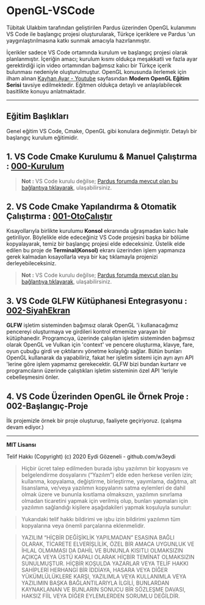 # OpenGL-VSCode

Tübitak Ulakbim tarafından geliştirilen Pardus üzerinden OpenGL kulanımını VS Code ile  başlangıç projesi oluşturularak, Türkçe içeriklere ve Pardus 'un yaygınlaştırılmasına katkı sunmak amacıyla hazırlanmıştır.

İçerikler sadece VS Code ortamında kurulum ve başlangıç projesi olarak planlanmıştır. İçeriğin amacı; kurulum kısmı oldukça meşakkatli ve fazla ayar gerektirdiği için video ortamından bağımsız kalıcı bir Türkçe içerik bulunması nedeniyle oluşturulmuştur. OpenGL konusunda ilerlemek için ilham alınan [Kayhan Ayar - Youtube](https://www.youtube.com/playlist?list=PLIM5iw4GHbNW2nleNK5XIvyhZzGiaiBfp) sayfasından **Modern OpenGL Eğitim Serisi** tavsiye edilmektedir. Eğitmen oldukça detaylı ve anlaşılabilecek basitlikte konuyu anlatmaktadır.

---

## Eğitim Başlıkları

Genel eğitim VS Code, Cmake, OpenGL gibi konulara değinmiştir. Detaylı bir başlangıç kurulum eğitimidir.

## 1. VS Code Cmake Kurulumu & Manuel Çalıştırma : [000-Kurulum](https://github.com/w3eydi/OpenGL-VSCode/tree/master/000-Kurulum)
>**Not :** VS Code kurulu değilse; [Pardus forumda mevcut olan bu bağlantıya tıklayarak](https://forum.pardus.org.tr), ulaşabilirsiniz.



## 2. VS Code Cmake Yapılandırma & Otomatik Çalıştırma : [001-OtoÇalıştır](https://github.com/w3eydi/OpenGL-VSCode/tree/master/001-Oto%C3%87al%C4%B1%C5%9Ft%C4%B1r)
Kısayollarıyla birlikte kurulumu **Konsol** ekranında uğraşmadan kalıcı hale getiriliyor. Böylelikle elde edeceğiniz VS Code projesini başka bir bölüme kopyalayarak, temiz bir başlangıç projesi elde edeceksiniz. Üstelik elde edilen bu proje de **Terminal(Konsol)** ekranı üzerinden işlem yapmanıza gerek kalmadan kısayollarla veya bir kaç tıklamayla projenizi derleyebileceksiniz.

>**Not :** VS Code kurulu değilse; [Pardus forumda mevcut olan bu bağlantıya tıklayarak](https://forum.pardus.org.tr), ulaşabilirsiniz.



## 3. VS Code GLFW Kütüphanesi Entegrasyonu : [002-SiyahEkran](https://github.com/w3eydi/OpenGL-VSCode/tree/master/002-SiyahEkran)
**GLFW** işletim sisteminden bağımsız olarak OpenGL 'i kullanacağımız pencereyi oluşturmaya ve girdileri kontrol etmemize yarayan bir kütüphanedir. Programcıya, üzerinde çalışılan işletim sisteminden bağımsız olarak OpenGL ve Vulkan için 'context' ve pencere oluşturma, klavye, fare, oyun çubuğu girdi ve çıktılarını yönetme kolaylığı sağlar. Bütün bunları OpenGL kullanarak da yapabiliriz, fakat her işletim sistemi için ayrı ayrı API 'lerine göre işlem yapmamız gerekecektir. GLFW bizi bundan kurtarır ve programcıların üzerinde çalıştıkları işletim sisteminin özel API 'leriyle cebelleşmesini önler. 


## 4. VS Code Üzerinden OpenGL ile Örnek Proje : 002-Başlangıç-Proje
İlk projemizle örnek bir proje oluşturup, faaliyete geçiriyoruz.
(çalışma devam ediyor.)

---

**MIT Lisansı**

Telif Hakkı (Copyright) (c) 2020 Eydi Gözeneli - github.com/w3eydi

>Hiçbir ücret talep edilmeden burada işbu yazılımın bir kopyasını ve belgelendirme dosyalarını (“Yazılım”) elde eden herkese verilen izin; kullanma, kopyalama, değiştirme, birleştirme, yayımlama, dağıtma, alt lisanslama, ve/veya yazılımın kopyalarını satma eylemleri de dahil olmak üzere ve bununla kısıtlama olmaksızın, yazılımın sınırlama olmadan ticaretini yapmak için verilmiş olup, bunları yapmaları için yazılımın sağlandığı kişilere aşağıdakileri yapmak koşuluyla sunulur:

>Yukarıdaki telif hakkı bildirimi ve işbu izin bildirimi yazılımın tüm kopyalarına veya önemli parçalarına eklenmelidir. 

>YAZILIM “HİÇBİR DEĞİŞİKLİK YAPILMADAN” ESASINA BAĞLI OLARAK, TİCARETE ELVERİŞLİLİK, ÖZEL BİR AMACA UYGUNLUK VE İHLAL OLMAMASI DA DAHİL VE BUNUNLA KISITLI OLMAKSIZIN AÇIKÇA VEYA ÜSTÜ KAPALI OLARAK HİÇBİR TEMİNAT OLMAKSIZIN SUNULMUŞTUR. HİÇBİR KOŞULDA YAZARLAR VEYA TELİF HAKKI SAHİPLERİ HERHANGİ BİR İDDİAYA, HASARA VEYA DİĞER YÜKÜMLÜLÜKLERE KARŞI, YAZILIMLA VEYA KULLANIMLA VEYA YAZILIMIN BAŞKA BAĞLANTILARIYLA İLGİLİ, BUNLARDAN KAYNAKLANAN VE BUNLARIN SONUCU BİR SÖZLEŞME DAVASI, HAKSIZ FİİL VEYA DİĞER EYLEMLERDEN SORUMLU DEĞİLDİR.
